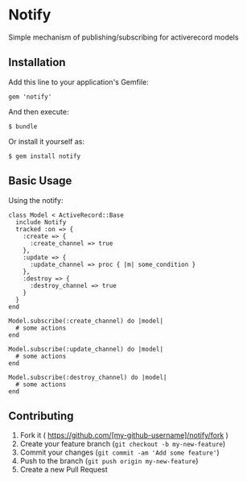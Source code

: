 # Notify

Simple mechanism of publishing/subscribing for activerecord models

## Installation

Add this line to your application's Gemfile:

    gem 'notify'

And then execute:

    $ bundle

Or install it yourself as:

    $ gem install notify


## Basic Usage
Using the notify:

    class Model < ActiveRecord::Base
      include Notify
      tracked :on => {
        :create => {
          :create_channel => true
        },
        :update => {
          :update_channel => proc { |m| some_condition }
        },
        :destroy => {
          :destroy_channel => true
        }
      }
    end

    Model.subscribe(:create_channel) do |model|
      # some actions
    end

    Model.subscribe(:update_channel) do |model|
      # some actions
    end

    Model.subscribe(:destroy_channel) do |model|
      # some actions
    end


## Contributing

1. Fork it ( https://github.com/[my-github-username]/notify/fork )
2. Create your feature branch (`git checkout -b my-new-feature`)
3. Commit your changes (`git commit -am 'Add some feature'`)
4. Push to the branch (`git push origin my-new-feature`)
5. Create a new Pull Request

